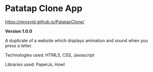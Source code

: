 # Patatap Clone App
https://mrosyid.github.io/PatatapClone/

**Version 1.0.0**

A duplicate of a website which displays animation and sound when you press a letter.

Technologies used: HTML5, CSS, Javascript

Libraries used: PaperJs, Howl
